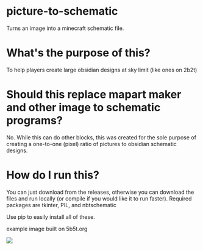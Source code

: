 
# picture-to-schematic
Turns an image into a minecraft schematic file.

# What's the purpose of this?
To help players create large obsidian designs at sky limit (like ones on 2b2t)

# Should this replace mapart maker and other image to schematic programs?
No. While this can do other blocks, this was created for the sole purpose of creating a one-to-one (pixel) ratio of pictures to obsidian schematic designs.

# How do I run this?
You can just download from the releases, otherwise you can download the files and run locally (or compile if you would like it to run faster). Required packages are tkinter, PIL, and nbtschematic

Use pip to easily install all of these.

example image built on 5b5t.org

<img src="https://preview.redd.it/yqnm884a3m081.png?width=1920&format=png&auto=webp&s=996d7e2ae6423006d98922c4ca9360fe3dc9a72e">
